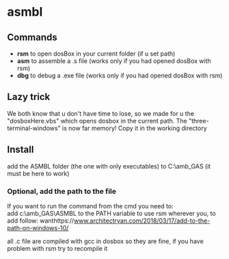 # asmbl

## Commands

- __rsm__ to open dosBox in your current folder (if u set path)
- __asm__ to assemble a .s file (works only if you had opened dosBox with rsm)
- __dbg__ to debug a .exe file (works only if you had opened dosBox with rsm)

## Lazy trick
We both know that u don't have time to lose, so we made for u the "dosboxHere.vbs" which opens dosbox in the current path. The "three-terminal-windows" is now far memory! Copy it in the working directory

## Install
add the ASMBL folder (the one with only executables) to C:\amb_GAS (it must be here to work)




### Optional, add the path to the file
If you want to run the command from the cmd you need to:<br>
add c:\amb_GAS\ASMBL to the PATH variable to use rsm wherever you, to add follow: wanthttps://www.architectryan.com/2018/03/17/add-to-the-path-on-windows-10/	

all .c file are compiled with gcc in dosbox so they are fine, if you have problem with rsm try to recompile it
